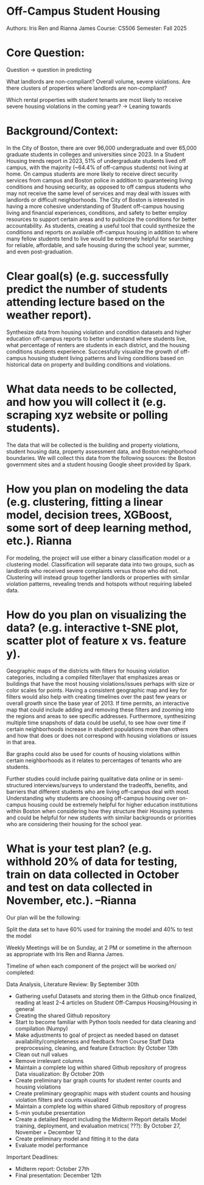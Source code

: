 # Off-Campus Student Housing
Authors: Iris Ren and Rianna James
Course: CS506
Semester: Fall 2025

# Core Question: 

Question  → question in predicting 

What landlords are non-compliant? Overall volume, severe violations.
Are there clusters of properties where landlords are non-compliant?

Which rental properties with student tenants are most likely to receive severe housing violations in the coming year? → Leaning towards 


# Background/Context:

In the City of Boston, there are over 96,000 undergraduate and over 65,000 graduate students in colleges and universities since 2023. In a Student Housing trends report in 2023, 51% of undergraduate students lived off campus, with the majority (~64.4% of off-campus students) not living at home. On campus students are more likely to receive direct security services from campus and Boston police in addition to guaranteeing living conditions and housing security, as opposed to off campus students who may not receive the same level of services and may deal with issues with landlords or difficult neighborhoods. The City of Boston is interested in having a more cohesive understanding of Student off-campus housing living and financial experiences, conditions, and safety to better employ resources to support certain areas and to publicize the conditions for better accountability.
As students, creating a useful tool that could synthesize the conditions and reports on available off-campus housing in addition to where many fellow students tend to live would be extremely helpful for searching for reliable, affordable, and safe housing during the school year, summer, and even post-graduation.


# Clear goal(s) (e.g. successfully predict the number of students attending lecture based on the weather report).

Synthesize data from housing violation and condition datasets and higher education off-campus reports to better understand where students live, what percentage of renters are students in each district, and the housing conditions students experience. Successfully visualize the growth of off-campus housing student living patterns and living conditions based on historical data on property and building conditions and violations.


# What data needs to be collected, and how you will collect it (e.g. scraping xyz website or polling students).

The data that will be collected is the building and property violations, student housing data, property assessment data, and Boston neighborhood boundaries. We will collect this data from the following sources: the Boston government sites and a student housing Google sheet provided by Spark.  


# How you plan on modeling the data (e.g. clustering, fitting a linear model, decision trees, XGBoost, some sort of deep learning method, etc.). Rianna

For modeling, the project will use either a binary classification model or a clustering model. Classification will separate data into two groups, such as landlords who received severe complaints versus those who did not. Clustering will instead group together landlords or properties with similar violation patterns, revealing trends and hotspots without requiring labeled data.

# How do you plan on visualizing the data? (e.g. interactive t-SNE plot, scatter plot of feature x vs. feature y). 
	
Geographic maps of the districts with filters for housing violation categories, including a compiled filter/layer that emphasizes areas or buildings that have the most housing violations/issues perhaps with size or color scales for points. Having a consistent geographic map and key for filters would also help with creating timelines over the past few years or overall growth since the base year of 2013.
If time permits, an interactive map that could include adding and removing these filters and zooming into the regions and areas to see specific addresses. Furthermore, synthesizing multiple time snapshots of data could be useful, to see how over time if certain neighborhoods increase in student populations more than others and how that does or does not correspond with housing violations or issues in that area.

Bar graphs could also be used for counts of housing violations within certain neighborhoods as it relates to percentages of tenants who are students. 

Further studies could include pairing qualitative data online or in semi-structured interviews/surveys to understand the tradeoffs, benefits, and barriers that different students who are living off-campus deal with most. Understanding why students are choosing off-campus housing over on-campus housing could be extremely helpful for higher education institutions within Boston when considering how they structure their Housing systems and could be helpful for new students with similar backgrounds or priorities who are considering their housing for the school year.


# What is your test plan? (e.g. withhold 20% of data for testing, train on data collected in October and test on data collected in November, etc.). –Rianna 

Our plan will be the following: 

Split the data set to have 60% used for training the model and 40% to test the model 

Weekly Meetings will be on Sunday, at 2 PM or sometime in the afternoon as appropriate with Iris Ren and Rianna James.

Timeline of when each component of the project will be worked on/ completed: 

Data Analysis, Literature Review:  By September 30th
* Gathering useful Datasets and storing them in the Github once finalized, reading at least 2-4 articles on Student Off-Campus Housing/Housing in general
* Creating the shared Github repository
* Start to become familiar with Python tools needed for data cleaning and compilation (Numpy)
* Make adjustments to goal of project as needed based on dataset availability/completeness and feedback from Course Staff
Data preprocessing, cleaning, and feature Extraction:  By October 13th
* Clean out null values 
* Remove irrelevant columns 
* Maintain a complete log within shared Github repository of progress
Data visualization:   By October 20th
* Create preliminary bar graph counts for student renter counts and housing violations
* Create preliminary geographic maps with student counts and housing violation filters and counts visualized
* Maintain a complete log within shared Github repository of progress
* 5-min youtube presentation
* Create a detailed Report including the Midterm Report details
Model training, deployment, and evaluation metrics( ???):  By October 27,  November + December 12 
* Create preliminary model and fitting it to the data 
* Evaluate model performance 

Important Deadlines: 
* Midterm report: October 27th
* Final presentation: December 12th 

